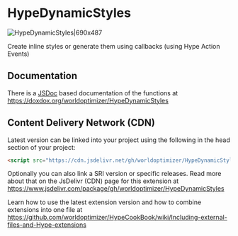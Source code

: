 # HypeDynamicStyles

![HypeDynamicStyles|690x487](https://playground.maxziebell.de/Hype/DynamicStyles/HypeDynamicStyles.jpg)

Create inline styles or generate them using callbacks (using Hype Action Events)

## Documentation

There is a [JSDoc](https://en.wikipedia.org/wiki/JSDoc) based documentation of the functions at https://doxdox.org/worldoptimizer/HypeDynamicStyles

Content Delivery Network (CDN)
--

Latest version can be linked into your project using the following in the head section of your project:

```html
<script src="https://cdn.jsdelivr.net/gh/worldoptimizer/HypeDynamicStyles/HypeDynamicStyles.min.js"></script>
```
Optionally you can also link a SRI version or specific releases. 
Read more about that on the JsDelivr (CDN) page for this extension at https://www.jsdelivr.com/package/gh/worldoptimizer/HypeDynamicStyles

Learn how to use the latest extension version and how to combine extensions into one file at
https://github.com/worldoptimizer/HypeCookBook/wiki/Including-external-files-and-Hype-extensions
